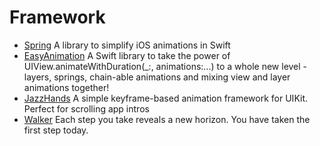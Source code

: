 Framework
==

- [Spring](https://github.com/MengTo/Spring) A library to simplify iOS animations in Swift
- [EasyAnimation](https://github.com/icanzilb/EasyAnimation) A Swift library to take the power of UIView.animateWithDuration(_:, animations:...) to a whole new level - layers, springs, chain-able animations and mixing view and layer animations together!
- [JazzHands](https://github.com/IFTTT/JazzHands) A simple keyframe-based animation framework for UIKit. Perfect for scrolling app intros
- [Walker](https://github.com/RamonGilabert/Walker) Each step you take reveals a new horizon. You have taken the first step today.
